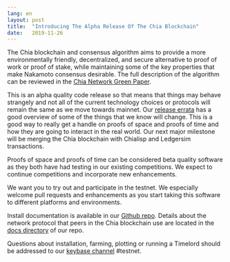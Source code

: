 ```yaml
---
lang: en
layout: post
title:  "Introducing The Alpha Release Of The Chia Blockchain"
date:   2019-11-26
---
```


The Chia blockchain and consensus algorithm aims to provide a more environmentally friendly, decentralized, and secure alternative to proof of work or proof of stake, while maintaining some of the key properties that make Nakamoto consensus desirable. The full description of the algorithm can be reviewed in the [Chia Network Green Paper](/assets/ChiaGreenPaper.pdf).

This is an alpha quality code release so that means that things may behave strangely and not all of the current technology choices or protocols will remain the same as we move towards mainnet. Our [release errata](/errata) has a good overview of some of the things that we know will change. This is a good way to really get a handle on proofs of space and proofs of time and how they are going to interact in the real world. Our next major milestone will be merging the Chia blockchain with Chialisp and Ledgersim transactions.

Proofs of space and proofs of time can be considered beta quality software as they both have had testing in our existing competitions. We expect to continue competitions and incorporate new enhancements.

We want you to try out and participate in the testnet. We especially welcome pull requests and enhancements as you start taking this software to different platforms and environments. 

Install documentation is available in our [Github repo](https://github.com/Chia-Network/chia-blockchain). Details about the network protocol that peers in the Chia blockchain use are located in the [docs directory](https://github.com/Chia-Network/chia-blockchain/tree/master/docs) of our repo.

Questions about installation, farming, plotting or running a Timelord should be addressed to our [keybase channel](chia.net/community) #testnet.
